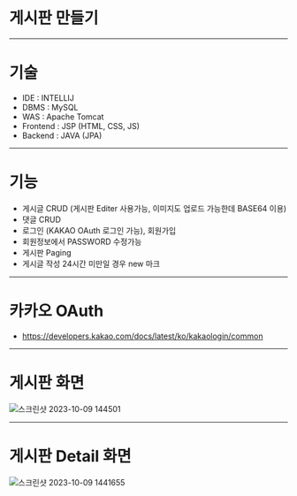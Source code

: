 # 게시판 만들기
***
# 기술

- IDE : INTELLIJ
- DBMS : MySQL
- WAS : Apache Tomcat
- Frontend : JSP (HTML, CSS, JS)
- Backend : JAVA (JPA)

***
# 기능
- 게시글 CRUD (게시판 Editer 사용가능, 이미지도 업로드 가능한데 BASE64 이용)
- 댓글 CRUD 
- 로그인 (KAKAO OAuth 로그인 가능), 회원가입
- 회원정보에서 PASSWORD 수정가능
- 게시판 Paging
- 게시글 작성 24시간 미만일 경우 new 마크

***
# 카카오 OAuth
- https://developers.kakao.com/docs/latest/ko/kakaologin/common

***
# 게시판 화면

![스크린샷 2023-10-09 144501](https://github.com/KHYUN28/CRUDboard3/assets/121412134/d29243e2-6464-418e-8889-4d2692d37edf)

***
# 게시판 Detail 화면

![스크린샷 2023-10-09 1441655](https://github.com/KHYUN28/CRUDboard3/assets/121412134/c5e691d7-bbb4-41d9-a0a7-9ff62adab20a)
